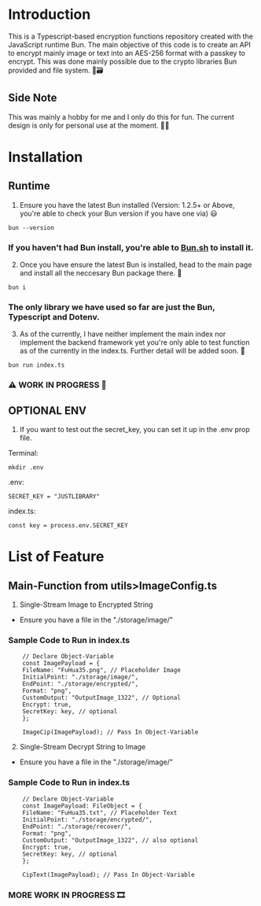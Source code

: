 # Introduction 
This is a Typescript-based encryption functions repository created with the JavaScript runtime Bun. The main objective of this code is to create an API to encrypt mainly image or text into an AES-256 format with a passkey to encrypt. This was done mainly possible due to the crypto libraries Bun provided and file system. 🔐🗃

## Side Note
This was mainly a hobby for me and I only do this for fun. The current design is only for personal use at the moment. 💫💫

# Installation
## Runtime
1. Ensure you have the latest Bun installed (Version: 1.2.5+ or Above, you're able to check your Bun version if you have one via) 😃
```
bun --version
```
### If you haven't had Bun install, you're able to [Bun.sh](https://bun.sh/) to install it.

2. Once you have ensure the latest Bun is installed, head to the main page and install all the neccesary Bun package there. 🥚
```
bun i 
```
### The only library we have used so far are just the Bun, Typescript and Dotenv.

3. As of the currently, I have neither implement the main index nor implement the backend framework yet you're only able to test function as of the currently in the index.ts. Further detail will be added soon. 🎈

```
bun run index.ts 
```

### ⚠ WORK IN PROGRESS 🔨

## OPTIONAL ENV
1. If you want to test out the secret_key, you can set it up in the .env prop file.

Terminal:
```
mkdir .env
```

.env:
```
SECRET_KEY = "JUSTLIBRARY"
```

index.ts:
```
const key = process.env.SECRET_KEY
```

# List of Feature
## Main-Function from utils>ImageConfig.ts
1. Single-Stream Image to Encrypted String
- Ensure you have a file in the "./storage/image/"
### Sample Code to Run in index.ts
```
    // Declare Object-Variable
    const ImagePayload = {
    FileName: "FuHua35.png", // Placeholder Image
    InitialPoint: "./storage/image/",
    EndPoint: "./storage/encrypted/",
    Format: "png",
    CustomOutput: "OutputImage_1322", // Optional
    Encrypt: true, 
    SecretKey: key, // optional
    };

    ImageCip(ImagePayload); // Pass In Object-Variable
```

2. Single-Stream Decrypt String to Image
- Ensure you have a file in the "./storage/image/"
### Sample Code to Run in index.ts
```
    // Declare Object-Variable
    const ImagePayload: FileObject = {
    FileName: "FuHua35.txt", // Placeholder Text
    InitialPoint: "./storage/encrypted/",
    EndPoint: "./storage/recover/",
    Format: "png",
    CustomOutput: "OutputImage_1322", // also optional
    Encrypt: true, 
    SecretKey: key, // optional
    };

    CipText(ImagePayload); // Pass In Object-Variable
```

### MORE WORK IN PROGRESS 🎞
